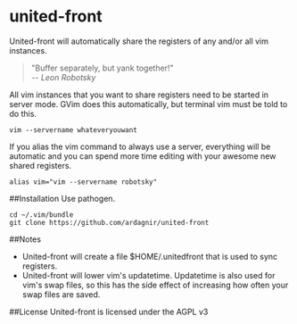 united-front
============

United-front will automatically share the registers of any and/or all vim instances.

> "Buffer separately, but yank together!"<br/>
> -- <i>Leon Robotsky</i>

All vim instances that you want to share registers need to be started in server mode.
GVim does this automatically, but terminal vim must be told to do this.

    vim --servername whateveryouwant

If you alias the vim command to always use a server, everything will be automatic and you can spend more time editing with your awesome new shared registers.

    alias vim="vim --servername robotsky"
    
##Installation
Use pathogen.

    cd ~/.vim/bundle
    git clone https://github.com/ardagnir/united-front

##Notes
- United-front will create a file $HOME/.unitedfront that is used to sync registers.
- United-front will lower vim's updatetime. Updatetime is also used for vim's swap files, so this has the side effect of increasing how often your swap files are saved.

##License
United-front is licensed under the AGPL v3
